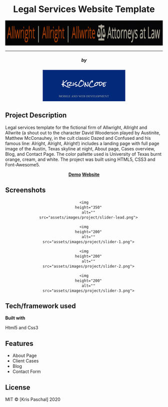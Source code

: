

<div align="center">
	<h1> Legal Services Website Template</h1>
	<img
		height="80"
		alt=""
		src="assets/images/project/law-firm-logo.png">
</div>
<hr>
<div align="center">
	<h5>by</h5>
	<img
		height="100"
		alt=""
		src="assets/images/project/logobanner.png">
</div>


## Project Description
Legal services template for the fictional firm of Allwright, Allright and Allwrite (a shout out to the character David Wooderson played by Austinite, Matthew McConauhey, in the cult classic Dazed and Confused and his famous line: Alright, Alright, Alright!) includes a landing page with full page image of the Austin, Texas skyline at night, About page, Cases overview, Blog, and Contact Page. The color pallette used is University of Texas burnt orange, cream, and white. The project was built using HTML5, CSS3 and Font-Awesome5.

<p align="center">
	<strong>
        <a href="https://hardcore-goldberg-a17011.netlify.app/index.html">Demo</a>
		<a href="https://krisoncode.com/">Website</a>
	</strong>
</p>


## Screenshots

<div align="center">

	<img
		height="350"
		alt=""
		src="assets/images/project/slider-lead.png">
</div>

<div align="center">

	<img
		height="200"
		alt=""
		src="assets/images/project/slider-1.png">
</div>

<div align="center">

	<img
		height="200"
		alt=""
		src="assets/images/project/slider-2.png">
</div>

<div align="center">

	<img
		height="200"
		alt=""
		src="assets/images/project/slider-3.png">
</div>

## Tech/framework used

<b>Built with</b>
<p>Html5 and Css3</p>

## Features
<ul>
	<li>About Page</li>
	<li>Client Cases</li>
	<li>Blog</li>
	<li>Contact Form</li>
</ul>


## License

MIT © [Kris Paschal] 2020
